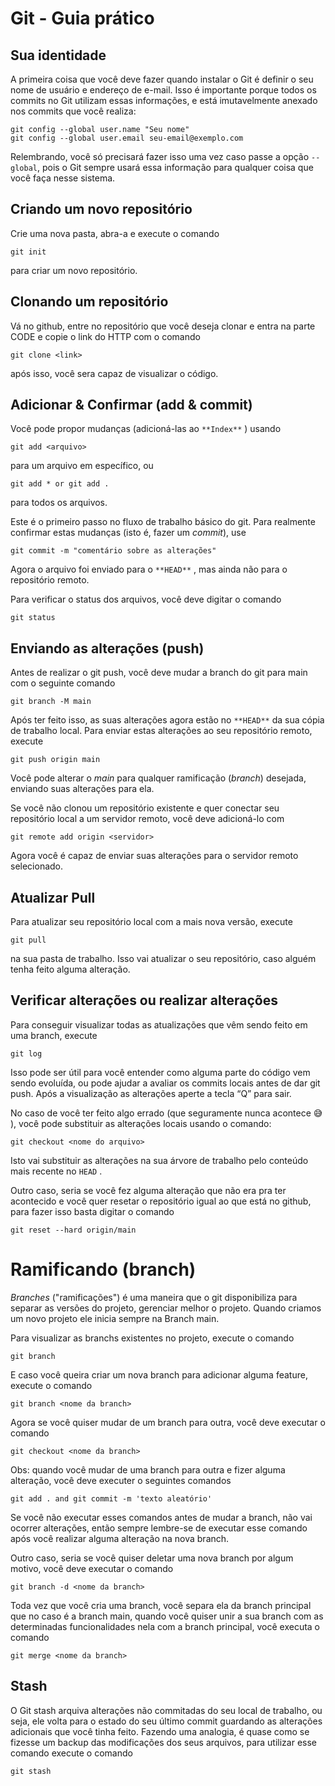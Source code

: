 # Git - Guia prático

## Sua identidade

A primeira coisa que você deve fazer quando instalar o Git é definir o seu nome de usuário e endereço de e-mail. Isso é importante porque todos os commits no Git utilizam essas informações, e está imutavelmente anexado nos commits que você realiza:

    git config --global user.name "Seu nome"
    git config --global user.email seu-email@exemplo.com

Relembrando, você só precisará fazer isso uma vez caso passe a opção `--global`, pois o Git sempre usará essa informação para qualquer coisa que você faça nesse sistema.

## Criando um novo repositório

Crie uma nova pasta, abra-a e execute o comando

    git init

para criar um novo repositório.

## Clonando um repositório

Vá no github, entre no repositório que você deseja clonar e entra na parte CODE e copie o link do HTTP com o comando

    git clone <link>

após isso, você sera capaz de visualizar o código.

## Adicionar & Confirmar (add & commit)

Você pode propor mudanças (adicioná-las ao `**Index**` ) usando

    git add <arquivo>

para um arquivo em específico, ou

    git add * or git add .

para todos os arquivos.

Este é o primeiro passo no fluxo de trabalho básico do git. Para realmente confirmar estas mudanças (isto é, fazer um _commit_), use

    git commit -m "comentário sobre as alterações"

Agora o arquivo foi enviado para o `**HEAD**` , mas ainda não para o repositório remoto.

Para verificar o status dos arquivos, você deve digitar o comando

    git status

## Enviando as alterações (push)

Antes de realizar o git push, você deve mudar a branch do git para main com o seguinte comando

    git branch -M main

Após ter feito isso, as suas alterações agora estão no `**HEAD**` da sua cópia de trabalho local. Para enviar estas alterações ao seu repositório remoto, execute

    git push origin main

Você pode alterar o _main_ para qualquer ramificação (_branch_) desejada, enviando suas alterações para ela.

Se você não clonou um repositório existente e quer conectar seu repositório local a um servidor remoto, você deve adicioná-lo com

    git remote add origin <servidor>

Agora você é capaz de enviar suas alterações para o servidor remoto selecionado.

## Atualizar Pull

Para atualizar seu repositório local com a mais nova versão, execute

    git pull

na sua pasta de trabalho. Isso vai atualizar o seu repositório, caso alguém tenha feito alguma alteração.

## Verificar alterações ou realizar alterações

Para conseguir visualizar todas as atualizações que vêm sendo feito em uma branch, execute

    git log

Isso pode ser útil para você entender como alguma parte do código vem sendo evoluída, ou pode ajudar a avaliar os commits locais antes de dar git push. Após a visualização as alterações aperte a tecla “Q” para sair.

No caso de você ter feito algo errado (que seguramente nunca acontece 😅 ), você pode substituir as alterações locais usando o comando:

    git checkout <nome do arquivo>

Isto vai substituir as alterações na sua árvore de trabalho pelo conteúdo mais recente no `HEAD` .

Outro caso, seria se você fez alguma alteração que não era pra ter acontecido e você quer resetar o repositório igual ao que está no github, para fazer isso basta digitar o comando

    git reset --hard origin/main

# Ramificando (branch)

_Branches_ ("ramificações") é uma maneira que o git disponibiliza para separar as versões do projeto, gerenciar melhor o projeto. Quando criamos um novo projeto ele inicia sempre na Branch main.

Para visualizar as branchs existentes no projeto, execute o comando

    git branch

E caso você queira criar um nova branch para adicionar alguma feature, execute o comando

    git branch <nome da branch>

Agora se você quiser mudar de um branch para outra, você deve executar o comando

    git checkout <nome da branch>

Obs: quando você mudar de uma branch para outra e fizer alguma alteração, você deve executer o seguintes comandos

    git add . and git commit -m 'texto aleatório'

Se você não executar esses comandos antes de mudar a branch, não vai ocorrer alterações, então sempre lembre-se de executar esse comando após você realizar alguma alteração na nova branch.

Outro caso, seria se você quiser deletar uma nova branch por algum motivo, você deve executar o comando

    git branch -d <nome da branch>

Toda vez que você cria uma branch, você separa ela da branch principal que no caso é a branch main, quando você quiser unir a sua branch com as determinadas funcionalidades nela com a branch principal, você executa o comando

    git merge <nome da branch>

## Stash

O Git stash arquiva alterações não commitadas do seu local de trabalho, ou seja, ele volta para o estado do seu último commit guardando as alterações adicionais que você tinha feito. Fazendo uma analogia, é quase como se fizesse um backup das modificações dos seus arquivos, para utilizar esse comando execute o comando

    git stash
